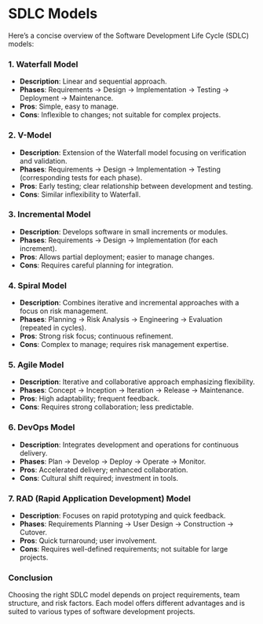<h1>SDLC Models</h1>

Here’s a concise overview of the Software Development Life Cycle (SDLC) models:

### 1. **Waterfall Model**
- **Description**: Linear and sequential approach.
- **Phases**: Requirements → Design → Implementation → Testing → Deployment → Maintenance.
- **Pros**: Simple, easy to manage.
- **Cons**: Inflexible to changes; not suitable for complex projects.

### 2. **V-Model**
- **Description**: Extension of the Waterfall model focusing on verification and validation.
- **Phases**: Requirements → Design → Implementation → Testing (corresponding tests for each phase).
- **Pros**: Early testing; clear relationship between development and testing.
- **Cons**: Similar inflexibility to Waterfall.

### 3. **Incremental Model**
- **Description**: Develops software in small increments or modules.
- **Phases**: Requirements → Design → Implementation (for each increment).
- **Pros**: Allows partial deployment; easier to manage changes.
- **Cons**: Requires careful planning for integration.

### 4. **Spiral Model**
- **Description**: Combines iterative and incremental approaches with a focus on risk management.
- **Phases**: Planning → Risk Analysis → Engineering → Evaluation (repeated in cycles).
- **Pros**: Strong risk focus; continuous refinement.
- **Cons**: Complex to manage; requires risk management expertise.

### 5. **Agile Model**
- **Description**: Iterative and collaborative approach emphasizing flexibility.
- **Phases**: Concept → Inception → Iteration → Release → Maintenance.
- **Pros**: High adaptability; frequent feedback.
- **Cons**: Requires strong collaboration; less predictable.

### 6. **DevOps Model**
- **Description**: Integrates development and operations for continuous delivery.
- **Phases**: Plan → Develop → Deploy → Operate → Monitor.
- **Pros**: Accelerated delivery; enhanced collaboration.
- **Cons**: Cultural shift required; investment in tools.

### 7. **RAD (Rapid Application Development) Model**
- **Description**: Focuses on rapid prototyping and quick feedback.
- **Phases**: Requirements Planning → User Design → Construction → Cutover.
- **Pros**: Quick turnaround; user involvement.
- **Cons**: Requires well-defined requirements; not suitable for large projects.

### Conclusion
Choosing the right SDLC model depends on project requirements, team structure, and risk factors. Each model offers different advantages and is suited to various types of software development projects.
